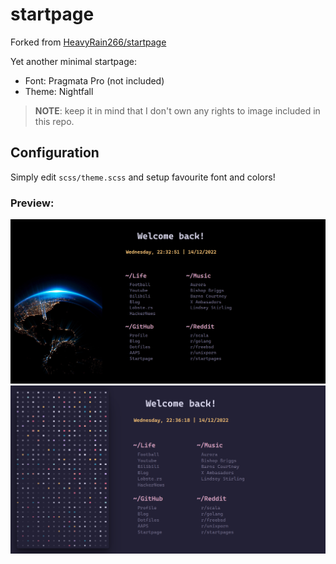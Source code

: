 # startpage

Forked from [HeavyRain266/startpage](https://github.com/HeavyRain266/startpage)

Yet another minimal startpage:
- Font: Pragmata Pro (not included)
- Theme: Nightfall

> **NOTE**: keep it in mind that I don't own any rights to image included in this repo.

## Configuration
Simply edit `scss/theme.scss` and setup favourite font and colors!

### Preview:

![img](preview-1.png)
![img](preview-2.png)
